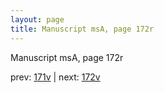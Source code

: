 ```yaml
---
layout: page
title: Manuscript msA, page 172r
---
```


Manuscript msA, page 172r

prev:  [171v](../171v) | next:  [172v](../172v)